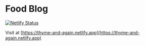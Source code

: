 # Food Blog

[![Netlify Status](https://api.netlify.com/api/v1/badges/08df62c0-5e83-4e75-9134-cba1bd6c082f/deploy-status)](https://app.netlify.com/sites/thyme-and-again/deploys)

Visit at [https://thyme-and-again.netlify.app](https://thyme-and-again.netlify.app)
